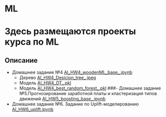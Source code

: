 # ML
# Здесь размещаются проекты курса по ML

## Описание
- Домашнее задание №4 [AI_HW4_woodenML_base_.ipynb](AI_HW4_woodenML_base_.ipynb)
  - Дерево [AI_HW4_Desicion_tree_.jpeg](AI_HW4_Desicion_tree_.jpeg)
  - Модель [AI_HW4_DT_.pkl](AI_HW4_DT_.pkl)
  - Модель [AI_HW4_best_random_forest_.pkl](AI_HW4_best_random_forest_.pkl)
###- Домашнее задание №5.Прогнозирование заработной платы и кластеризация типов движений [AI_HW5_boosting_base_.ipynb](AI_HW5_boosting_base_.ipynb)
- Домашнее задание №6. Задание по Uplift-моделированию [AI_HW6_uplift.ipynb](AI_HW6_uplift.ipynb)

